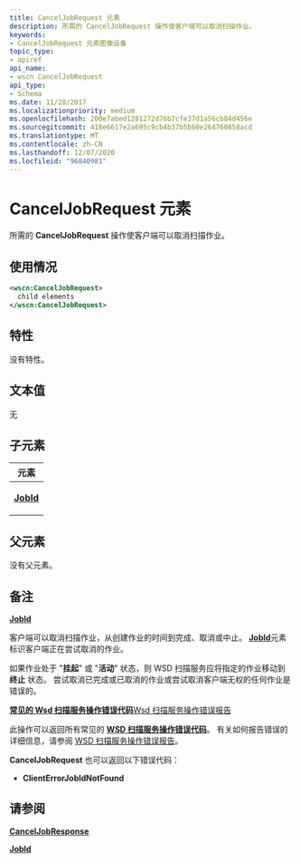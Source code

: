 ```yaml
---
title: CancelJobRequest 元素
description: 所需的 CancelJobRequest 操作使客户端可以取消扫描作业。
keywords:
- CancelJobRequest 元素图像设备
topic_type:
- apiref
api_name:
- wscn CancelJobRequest
api_type:
- Schema
ms.date: 11/28/2017
ms.localizationpriority: medium
ms.openlocfilehash: 200e7abed1281272d76b7cfe37d1a56cb84d456e
ms.sourcegitcommit: 418e6617e2a695c9cb4b37b5b60e264760858acd
ms.translationtype: MT
ms.contentlocale: zh-CN
ms.lasthandoff: 12/07/2020
ms.locfileid: "96840981"
---
```

# <a name="canceljobrequest-element"></a>CancelJobRequest 元素


所需的 **CancelJobRequest** 操作使客户端可以取消扫描作业。

<a name="usage"></a>使用情况
-----

```xml
<wscn:CancelJobRequest>
  child elements
</wscn:CancelJobRequest>
```

<a name="attributes"></a>特性
----------

没有特性。

<a name="text-value"></a>文本值
----------

无

## <a name="child-elements"></a>子元素


<table>
<colgroup>
<col width="100%" />
</colgroup>
<thead>
<tr class="header">
<th>元素</th>
</tr>
</thead>
<tbody>
<tr class="odd">
<td><p><a href="jobid.md" data-raw-source="[&lt;strong&gt;JobId&lt;/strong&gt;](jobid.md)"><strong>JobId</strong></a></p></td>
</tr>
</tbody>
</table>

## <a name="parent-elements"></a>父元素


没有父元素。

<a name="remarks"></a>备注
-------

[**JobId**](jobid.md)

客户端可以取消扫描作业，从创建作业的时间到完成、取消或中止。 [**JobId**](jobid.md)元素标识客户端正在尝试取消的作业。

如果作业处于 "**挂起**" 或 "**活动**" 状态，则 WSD 扫描服务应将指定的作业移动到 **终止** 状态。 尝试取消已完成或已取消的作业或尝试取消客户端无权的任何作业是错误的。

[**常见的 Wsd 扫描服务操作错误代码**](common-wsd-scan-service-operation-error-codes.md)[Wsd 扫描服务操作错误报告](wsd-scan-service-operation-error-reporting.md)

此操作可以返回所有常见的 [**WSD 扫描服务操作错误代码**](common-wsd-scan-service-operation-error-codes.md)。 有关如何报告错误的详细信息，请参阅 [WSD 扫描服务操作错误报告](wsd-scan-service-operation-error-reporting.md)。

**CancelJobRequest** 也可以返回以下错误代码：

-   **ClientErrorJobIdNotFound**

## <a name="see-also"></a>请参阅


[**CancelJobResponse**](canceljobresponse.md)

[**JobId**](jobid.md)

 

 






